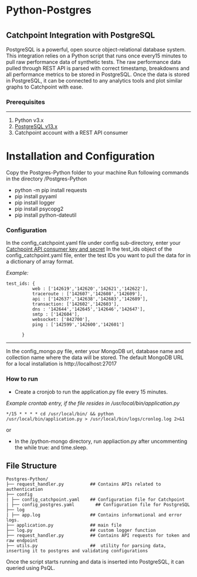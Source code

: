 # Python-Postgres
#
Catchpoint Integration with PostgreSQL
---

PostgreSQL is a powerful, open source object-relational database system.
This integration relies on a Python script that runs once every15 minutes to pull raw performance data of synthetic tests. The raw performance data pulled through REST API is parsed with correct timestamp, breakdowns and all performance metrics to be stored in PostgreSQL. Once the data is stored in PostgreSQL, it can be connected to any analytics tools and plot similar graphs to Catchpoint with ease.


### Prerequisites
---
1. Python v3.x
2. [PostgreSQL v13.x](https://www.postgresql.org/download/)
3. Catchpoint account with a REST API consumer

# Installation and Configuration

Copy the Postgres-Python folder to your machine
Run following commands in the directory /Postgres-Python
   - python -m pip install requests
   - pip install pyyaml
   - pip install logger
   - pip install psycopg2
   - pip install python-dateutil
   
   
### Configuration
In the config_catchpoint.yaml file under config sub-directory, enter your [Catchpoint API consumer key and secret](https://portal.catchpoint.com/ui/Content/Administration/ApiDetail.aspx)
In the test_ids object of the config_catchpoint.yaml file, enter the test IDs you want to pull the data for in a dictionary of array format.

*Example:*

    test_ids: { 
              web : ['142619','142620','142621','142622'],
              traceroute : ['142607','142608','142609'], 
              api : ['142637','142638','142683','142689'],
              transaction: ['142602','142603'],
              dns : '142644','142645','142646','142647'],
              smtp : ['142604'],
              websocket: ['842700'],
              ping : ['142599','142600','142601']
              
          }
---       
In the config_mongo.py file, enter your MongoDB url, database name and collection name where the data will be stored. The default MongoDB URL for a local installation is http://localhost:27017


### How to run

 
- Create a cronjob to run the application.py file every 15 minutes.

*Example crontab entry, if the file resides in /usr/local/bin/application.py*

`*/15 * * * * cd /usr/local/bin/ && python /usr/local/bin/application.py > /usr/local/bin/logs/cronlog.log 2>&1`


or 

- In the /python-mongo directory, run appliaction.py after uncommenting the while true: and time.sleep.




## File Structure

    Postgres-Python/
    ├── request_handler.py          ## Contains APIs related to authentication       
    ├── config
    | ├── config_catchpoint.yaml    ## Configuration file for Catchpoint 
    | ├── config_postgres.yaml        ## Configuration file for PostgreSQL 
    ├── log
    | ├── app.log                   ## Contains informational and error logs. 
    ├── application.py              ## main file
    ├── log.py                      ## custom logger function
    ├── request_handler.py          ## Contains API requests for token and raw endpoint 
    ├── utils.py                    ##  utility for parsing data, inserting it to postgres and validating configurations
           

Once the script starts running and data is inserted into PostgreSQL, it can queried using PsQL.
